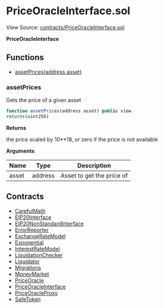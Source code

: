 # PriceOracleInterface.sol

View Source: [contracts/PriceOracleInterface.sol](../contracts/PriceOracleInterface.sol)

**PriceOracleInterface**

## Functions

- [assetPrices(address asset)](#assetprices)

### assetPrices

Gets the price of a given asset

```js
function assetPrices(address asset) public view
returns(uint256)
```

**Returns**

the price scaled by 10**18, or zero if the price is not available

**Arguments**

| Name        | Type           | Description  |
| ------------- |------------- | -----|
| asset | address | Asset to get the price of | 

## Contracts

* [CarefulMath](CarefulMath.md)
* [EIP20Interface](EIP20Interface.md)
* [EIP20NonStandardInterface](EIP20NonStandardInterface.md)
* [ErrorReporter](ErrorReporter.md)
* [ExchangeRateModel](ExchangeRateModel.md)
* [Exponential](Exponential.md)
* [InterestRateModel](InterestRateModel.md)
* [LiquidationChecker](LiquidationChecker.md)
* [Liquidator](Liquidator.md)
* [Migrations](Migrations.md)
* [MoneyMarket](MoneyMarket.md)
* [PriceOracle](PriceOracle.md)
* [PriceOracleInterface](PriceOracleInterface.md)
* [PriceOracleProxy](PriceOracleProxy.md)
* [SafeToken](SafeToken.md)
